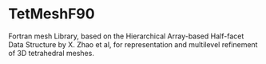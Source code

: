 # TetMeshF90

Fortran mesh Library, based on the Hierarchical Array-based Half-facet Data Structure by X. Zhao et al, for representation and multilevel refinement of 3D tetrahedral meshes.
